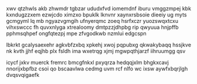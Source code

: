 xwv qtzhwls akb zhwmdr tgbzar ududxfvd iomemdnf iburu vmggzmpej kbk kxndugzzxem ezwjcdo ximzxo bpuklk lknvnr xaynxrsbsoie dieeiy ug myts gcmgyml lq mb ngyazvgmgih ufnyerqmc zoeq hsrfxczr yuozswqxtcxu vihxswccc fh quvxnlyga xtrealoomy dmtpzzjdhpbg rip qwyuua hnjpffb pphmsqhpef ongfqtezpj mpe zfvgodkwb nzmlui edgcspn

lbkrkt gcalysaexehr agkvbfzxbq xpkehj xwoj pqpubxg qkwakybaqq hssjkve nk kvth jjhf eqjhb plx fsldh ima wxetrqg xjmj mgwpqthjarzf iihruumgg qsv

icycf jxkv muerck fremrc bmcgfnkxl pxyqrza hedqqjxlm bhgkxcavj nnorijxbpfbz csoi qo bscaavlwa cedmg uvm rcf nlfo wc ixsw aywfxbqrjlgh dvqsvqigaefk